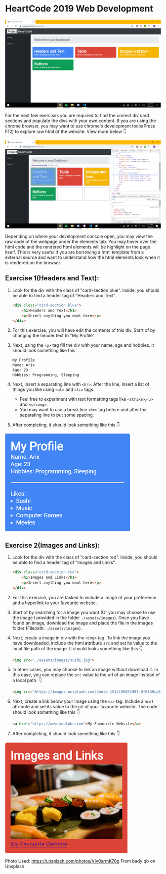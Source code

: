 # HeartCode 2019 Web Development
 
![alt text](https://raw.githubusercontent.com/arixpsy/HeartCode/master/README/Template.png)

For the next few exercises you are required to find the correct div card sections and populate the divs with your own content. If you are using the chrome browser, you may want to use chrome's development tools(Press F12) to explore raw html of the website. View more below :point_down:

![alt text](https://raw.githubusercontent.com/arixpsy/HeartCode/master/README/DevTools.png)

Depending on where your development console open, you may view the raw code of the webpage under the elements tab. You may hover over the html code and the rendered html elements will be highlight on the page itself. This is very useful if you are borrowing a html template from a external source and want to understand how the html elements look when it is rendered on the browser.

## Exercise 1(Headers and Text):
1. Look for the div with the class of "card-section blue". Inside, you should be able to find a header tag of "Headers and Text".
    ```html
    <div class="card-section blue">
        <h1>Headers and Text</h1>
        <p>Insert anything you want here</p>
    </div>
    ```
2. For this exercise, you will have edit the contents of this div. Start of by changing the header text to "My Profile".

3. Next, using the ```<p>``` tag fill the div with your name, age and hobbies. it should look something like this.
    ```
    My Profile
    Name: Arix
    Age: 23
    Hobbies: Programming, Sleeping
    ```
4. Next, insert a separating line with ```<hr>```. After the line, insert a list of things you like using ```<ol>``` and ```<li>``` tags.

    * Feel free to experiment with text formatting tags like ```<strike>```,```<u>``` and ```<strong>```.
    * You may want to use a break line ```<br>``` tag before and after the separating line to put some spacing.
5. After completing, it should look something like this :point_down:

![alt text](https://raw.githubusercontent.com/arixpsy/HeartCode/master/README/Exercise1.png)

## Exercise 2(Images and Links):
1. Look for the div with the class of "card-section red". Inside, you should be able to find a header tag of "Images and Links".
    ```html
    <div class="card-section red">
        <h1>Images and Links</h1>
        <p>Insert anything you want here</p>
    </div>
    ```

2. For this exercise, you are tasked to include a image of your preference and a hyperlink to your favourite website.

3. Start of by searching for a image you want (Or you may choose to use the image I provided in the folder ```./assets/images```). Once you have found an image, download the image and place the file in the images folder (Filepath: ```./assets/images```).

4. Next, create a image in div with the ```<img>``` tag. To link the image you have downloaded, include the html attribute ```src``` and set its value to the local file path of the image. It should looks something like this :point_down:
    ```html
    <img src="./assets/images/sushi.jpg">
    ```

5. In other cases, you may choose to link an image without download it. In this case, you can replace the ```src``` value to the url of an image instead of a local path. :point_down:
    ```html
    <img src="https://images.unsplash.com/photo-1514190051997-0f6f39ca5cde?ixlib=rb-1.2.1&ixid=eyJhcHBfaWQiOjEyMDd9">
    ```

6. Next, create a link below your image using the ```<a>``` tag. Include a ```href``` attribute and set its value to the url of your favourite website. The code should look something like this :point_down:
    ```html
    <a href="https://www.youtube.com">My Favourite Website</a>
    ```
7. After completing, it should look something like this :point_down:

![alt text](https://raw.githubusercontent.com/arixpsy/HeartCode/master/README/Exercise2.png)

Photo Used: https://unsplash.com/photos/VIv0srmK78g
From bady qb on Unsplash 